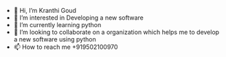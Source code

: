 - 👋 Hi, I’m Kranthi Goud
- 👀 I’m interested in Developing a new software
- 🌱 I’m currently learning python
- 💞️ I’m looking to collaborate on a organization which helps me to develop a new software using python
- 📫 How to reach me +919502100970

<!---
Mkgoud000/Mkgoud000 is a ✨ special ✨ repository because its `README.md` (this file) appears on your GitHub profile.
You can click the Preview link to take a look at your changes.
--->
